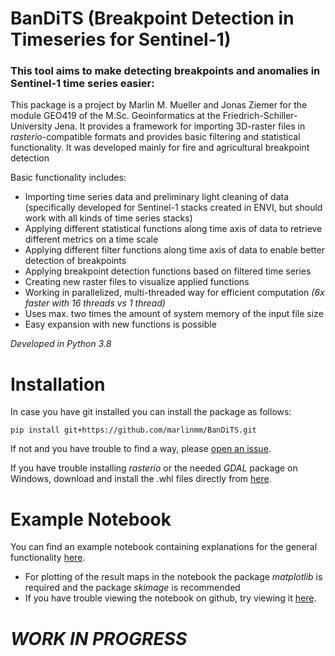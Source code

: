 # BanDiTS (Breakpoint Detection in Timeseries for Sentinel-1)

### This tool aims to make detecting breakpoints and anomalies in Sentinel-1 time series easier:
This package is a project by Marlin M. Mueller and Jonas Ziemer for the module GEO419 of the M.Sc. Geoinformatics at the
Friedrich-Schiller-University Jena. 
It provides a framework for importing 3D-raster files in _rasterio_-compatible formats and provides basic filtering and 
statistical functionality. 
It was developed mainly for fire and agricultural breakpoint detection

Basic functionality includes:

* Importing time series data and preliminary light cleaning of data (specifically developed for Sentinel-1 stacks 
created in ENVI, but should work with all kinds of time series stacks)
* Applying different statistical functions along time axis of data to retrieve different metrics on a time scale
* Applying different filter functions along time axis of data to enable better detection of breakpoints
* Applying breakpoint detection functions based on filtered time series
* Creating new raster files to visualize applied functions
* Working in parallelized, multi-threaded way for efficient computation _(6x faster with 16 threads vs 1 thread)_
* Uses max. two times the amount of system memory of the input file size
* Easy expansion with new functions is possible

_Developed in Python 3.8_

# Installation
In case you have git installed you can install the package as follows:

    pip install git+https://github.com/marlinmm/BanDiTS.git
    
If not and you have trouble to find a way, please [open an issue](https://github.com/marlinmm/BanDiTS/issues).

If you have trouble installing _rasterio_ or the needed _GDAL_ package on Windows, download and install the .whl files
directly from [here](https://www.lfd.uci.edu/~gohlke/pythonlibs/).


# Example Notebook
You can find an example notebook containing explanations for the general functionality [here](https://github.com/marlinmm/BanDiTS/blob/master/notebook/example.ipynb).
* For plotting of the result maps in the notebook the package _matplotlib_ is required and the package _skimage_ is recommended
* If you have trouble viewing the notebook on github, try viewing it [here](https://nbviewer.jupyter.org/github/marlinmm/BanDiTS/blob/master/notebook/example.ipynb).

# _WORK IN PROGRESS_